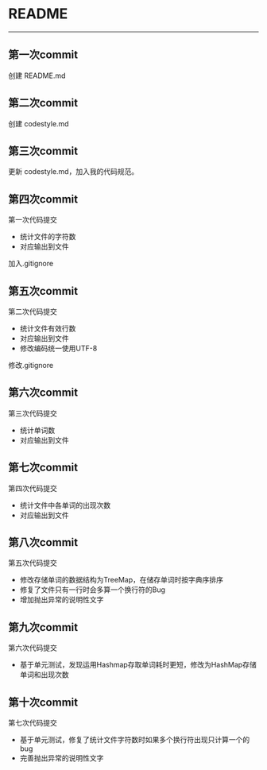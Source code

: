 # README
---

## 第一次commit
创建 README.md

## 第二次commit
创建 codestyle.md

## 第三次commit
更新 codestyle.md，加入我的代码规范。

## 第四次commit
第一次代码提交

 - 统计文件的字符数
 - 对应输出到文件

加入.gitignore

## 第五次commit
第二次代码提交

 - 统计文件有效行数
 - 对应输出到文件
 - 修改编码统一使用UTF-8

修改.gitignore

## 第六次commit
第三次代码提交

 - 统计单词数
 - 对应输出到文件

## 第七次commit
第四次代码提交

 - 统计文件中各单词的出现次数
 - 对应输出到文件

## 第八次commit
第五次代码提交

 - 修改存储单词的数据结构为TreeMap，在储存单词时按字典序排序
 - 修复了文件只有一行时会多算一个换行符的Bug
 - 增加抛出异常的说明性文字

## 第九次commit
第六次代码提交

 - 基于单元测试，发现运用Hashmap存取单词耗时更短，修改为HashMap存储单词和出现次数

## 第十次commit
第七次代码提交
    
 - 基于单元测试，修复了统计文件字符数时如果多个换行符出现只计算一个的bug
 - 完善抛出异常的说明性文字

 